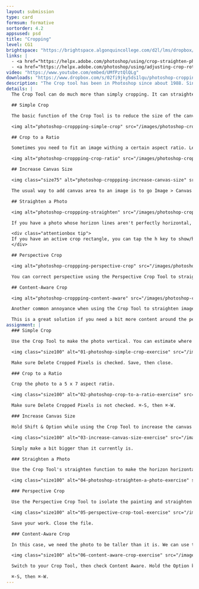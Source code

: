 ```yaml
---
layout: submission
type: card
formsum: formative
sortorder: 4.2
appsused: psd
title: "Cropping"
level: CG1
brightspace: "https://brightspace.algonquincollege.com/d2l/lms/dropbox/user/folder_submit_files.d2l?db=84509&grpid=0&isprv=0&bp=0&ou=92671"
links: |
  - <a href="https://helpx.adobe.com/photoshop/using/crop-straighten-photos.html" target="_blank" title="Adobe: Crop & Straighten Photos">Adobe: Crop & Straighten Photos</a>
  - <a href="https://helpx.adobe.com/photoshop/using/adjusting-crop-rotation-canvas.html" target="_blank" title="Adobe: Adjust Crop, Rotation and Canvas Size">Adobe: Adjust Crop, Rotation and Canvas Size</a>
video: "https://www.youtube.com/embed/UMfPztQlQLg"
downloads: "https://www.dropbox.com/s/02fi9jky5ds1lqu/photoshop-cropping.zip?dl=1"
description: "The Crop tool has been in Photoshop since about 1988. Since then, it has learned to do much more than crop an image. We'll explore these features today."
details: |
  The Crop Tool can do much more than simply cropping. It can straighten a photo and also mask content. We'll dive deep into the intricacies of this legacy tool.

  ## Simple Crop

  The basic function of the Crop Tool is to reduce the size of the canvas. You can do this by sizing the crop rectangle on the image. Hold the Option key to scale from the centre. Hold Shift to constrain proportions.

  <img alt="photoshop-croppping-simple-crop" src="/images/photoshop-cropping/photoshop-croppping-simple-crop.jpg" class="size75">

  ## Crop to a Ratio

  Sometimes you need to fit an image withing a certain aspect ratio. Let's say it's a graphic for television. It needs to be 16:9. The Crop Tool can help you out here. Drag a crop rectangle. Go to the control bar and select 16:9 from the Ratio drop-down menu.

  <img alt="photoshop-croppping-crop-ratio" src="/images/photoshop-cropping/photoshop-croppping-crop-ratio.jpg" class="size75">

  ## Increase Canvas Size

  <img class="size75" alt="photoshop-croppping-increase-canvas-size" src="/images/photoshop-cropping/photoshop-croppping-increase-canvas-size.jpg">

  The usual way to add canvas area to an image is to go Image > Canvas Size, then increasing the height/width. If you don't need a specific canvas size, just tap c on the keyboard to switch to your Crop Tool and drag it bigger than the current canvas and hit Return. Just make sure to un-check "Delete Cropped Pixels" in the control bar. You'll get a transparent background.

  ## Straighten a Photo

  <img alt="photoshop-croppping-straighten" src="/images/photoshop-cropping/photoshop-croppping-straighten.jpg" class="size75">

  If you have a photo whose horizon lines aren't perfectly horizontal, you can use the Crop Tool to straighten them. Just switch to your Crop Tool, then click on the Straighten button in the control bar. Drag a line across a your image along the non-horizontal line. Photoshop will make it perfectly horizontal. Voilà!

  <div class="attentionbox tip">
  If you have an active crop rectangle, you can tap the h key to show/hide the surrounding pixels. It's a toggle preview of your cropped image. Shhh. Don't tell anyone.
  </div>

  ## Perspective Crop

  <img alt="photoshop-croppping-perspective-crop" src="/images/photoshop-cropping/photoshop-croppping-perspective-crop.jpg" class="size75">

  You can correct perspective using the Perspective Crop Tool to straighten photos. Let's say you took a photo of a building from what you thought was a square angle. You get back to your computer to see that the building isn't parallel with the edges of the photo. Just drag a Perspective Crop Tool to align with the *un-parallel* lines of the photo. When you hit return, Photoshop will straighten the photo for you.

  ## Content-Aware Crop

  <img alt="photoshop-croppping-content-aware" src="/images/photoshop-cropping/photoshop-croppping-content-aware.jpg" class="size75">

  Another common annoyance when using the Crop Tool to straighten images is that you may end up with white or transparent space outside your photo. If you check the "Content Aware" button in the Crop Tool's control bar, it will do its best to fill in that space with Photoshop's Content Aware technology. It's not perfect, but it can get you most of the way there.

  This is a great solution if you need a bit more content around the perimeter of the photo. It will work best if the content is simple, like a texture (sky, grass, brick, etc...)
assignment: |
  ### Simple Crop

  Use the Crop Tool to make the photo vertical. You can estimate where to crop based on the image below.

  <img class="size100" alt="01-photoshop-simple-crop-exercise" src="/images/photoshop-cropping/01-photoshop-simple-crop-exercise.jpg">

  Make sure Delete Cropped Pixels is checked. Save, then close.

  ### Crop to a Ratio

  Crop the photo to a 5 x 7 aspect ratio.

  <img class="size100" alt="02-photoshop-crop-to-a-ratio-exercise" src="/images/photoshop-cropping/02-photoshop-crop-to-a-ratio-exercise.jpg">

  Make sure Delete Cropped Pixels is not checked. ⌘-S, then ⌘-W.

  ### Increase Canvas Size

  Hold Shift & Option while using the Crop Tool to increase the canvas dimensions.

  <img class="size100" alt="03-increase-canvas-size-exercise" src="/images/photoshop-cropping/03-increase-canvas-size-exercise.jpg">

  Simply make a bit bigger than it currently is.

  ### Straighten a Photo

  Use the Crop Tool's straighten function to make the horizon horizontal.

  <img class="size100" alt="04-photoshop-straighten-a-photo-exercise" src="/images/photoshop-cropping/04-photoshop-straighten-a-photo-exercise.jpg">

  ### Perspective Crop

  Use the Perspective Crop Tool to isolate the painting and straighten its perspective.

  <img class="size100" alt="05-perspective-crop-tool-exercise" src="/images/photoshop-cropping/05-perspective-crop-tool-exercise.jpg">

  Save your work. Close the file.

  ### Content-Aware Crop

  In this case, we need the photo to be taller than it is. We can use the Crop Tool to add height.

  <img class="size100" alt="06-content-aware-crop-exercise" src="/images/photoshop-cropping/06-content-aware-crop-exercise.jpg">

  Switch to your Crop Tool, then check Content Aware. Hold the Option key, then stretch the crop box taller by a bit.

  ⌘-S, then ⌘-W.
---
```

